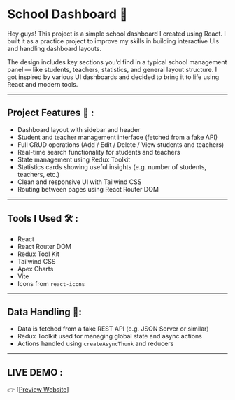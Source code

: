 # School Dashboard 🏫

Hey guys! This project is a simple school dashboard I created using React. I built it as a practice project to improve my skills in building interactive UIs and handling dashboard layouts.

The design includes key sections you’d find in a typical school management panel — like students, teachers, statistics, and general layout structure. I got inspired by various UI dashboards and decided to bring it to life using React and modern tools.

---

## Project Features 🚀 :

- Dashboard layout with sidebar and header
- Student and teacher management interface (fetched from a fake API)
- Full CRUD operations (Add / Edit / Delete / View students and teachers)
- Real-time search functionality for students and teachers
- State management using Redux Toolkit
- Statistics cards showing useful insights (e.g. number of students, teachers, etc.)
- Clean and responsive UI with Tailwind CSS
- Routing between pages using React Router DOM

---

## Tools I Used 🛠️ :

- React
- React Router DOM
- Redux Tool Kit
- Tailwind CSS
- Apex Charts
- Vite
- Icons from `react-icons`

---

## Data Handling 🧠:

- Data is fetched from a fake REST API (e.g. JSON Server or similar)
- Redux Toolkit used for managing global state and async actions
- Actions handled using `createAsyncThunk` and reducers

--- 

## LIVE DEMO :

👉 [[Preview Website](https://school-dashboard-azure.vercel.app/)] 
